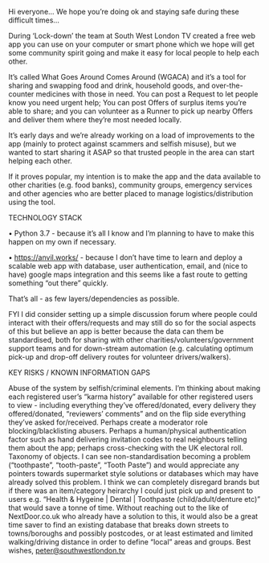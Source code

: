 Hi everyone... We hope you’re doing ok and staying safe during these difficult times…

During ‘Lock-down’ the team at South West London TV created a free web app you can use on your computer or smart phone which we hope will get some community spirit going and make it easy for local people to help each other.

It’s called What Goes Around Comes Around (WGACA) and it’s a tool for sharing and swapping food and drink, household goods, and over-the-counter medicines with those in need. You can post a Request to let people know you need urgent help; You can post Offers of surplus items you’re able to share; and you can volunteer as a Runner to pick up nearby Offers and deliver them where they’re most needed locally.

It’s early days and we’re already working on a load of improvements to the app (mainly to protect against scammers and selfish misuse), but we wanted to start sharing it ASAP so that trusted people in the area can start helping each other.

If it proves popular, my intention is to make the app and the data available to other charities (e.g. food banks), community groups, emergency services and other agencies who are better placed to manage logistics/distribution using the tool.

TECHNOLOGY STACK

• Python 3.7 - because it’s all I know and I’m planning to have to make this happen on my own if necessary.

• https://anvil.works/ - because I don’t have time to learn and deploy a scalable web app with database, user authentication, email, and (nice to have) google maps integration and this seems like a fast route to getting something “out there” quickly.

That’s all - as few layers/dependencies as possible.

FYI I did consider setting up a simple discussion forum where people could interact with their offers/requests and may still do so for the social aspects of this but believe an app is better because the data can them be standardised, both for sharing with other charities/volunteers/government support teams and for down-stream automation (e.g. calculating optimum pick-up and drop-off delivery routes for volunteer drivers/walkers).

KEY RISKS / KNOWN INFORMATION GAPS

Abuse of the system by selfish/criminal elements. I’m thinking about making each registered user’s “karma history” available for other registered users to view - including everything they’ve offered/donated, every delivery they offered/donated, “reviewers’ comments” and on the flip side everything they’ve asked for/received. Perhaps create a moderator role blocking/blacklisting abusers. Perhaps a human/physical authentication factor such as hand delivering invitation codes to real neighbours telling them about the app; perhaps cross-checking with the UK electoral roll.
Taxonomy of objects. I can see non-standardisation becoming a problem (“toothpaste”, “tooth-paste”, “Tooth Paste”) and would appreciate any pointers towards supermarket style solutions or databases which may have already solved this problem. I think we can completely disregard brands but if there was an item/category heirarchy I could just pick up and present to users e.g. “Health & Hygeine | Dental | Toothpaste (child/adult/denture etc)” that would save a tonne of time.
Without reaching out to the like of NextDoor.co.uk who already have a solution to this, it would also be a great time saver to find an existing database that breaks down streets to towns/boroughs and possibly postcodes, or at least estimated and limited walking/driving distance in order to define “local” areas and groups.
Best wishes, peter@southwestlondon.tv
